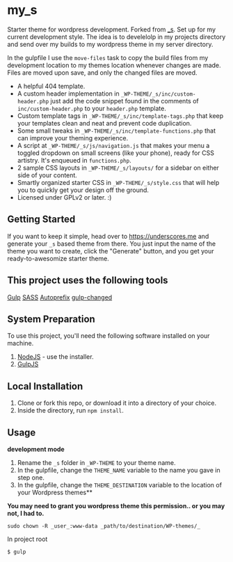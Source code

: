 
my_s
===

Starter theme for wordpress development. Forked from [_s](https://github.com/Automattic/_s). Set up for my current development style. The idea is to develelolp in 
my projects directory and send over my builds to my wordpress theme in my server directory.

In the gulpfile I use the `move-files` task to copy the build files from my development location to my themes location whenever changes are made. Files are moved upon save, and only the changed files are moved.


* A helpful 404 template.
* A custom header implementation in `_WP-THEME/_s/inc/custom-header.php` just add the code snippet found in the comments of `inc/custom-header.php` to your `header.php` template.
* Custom template tags in `_WP-THEME/_s/inc/template-tags.php` that keep your templates clean and neat and prevent code duplication.
* Some small tweaks in `_WP-THEME/_s/inc/template-functions.php` that can improve your theming experience.
* A script at `_WP-THEME/_s/js/navigation.js` that makes your menu a toggled dropdown on small screens (like your phone), ready for CSS artistry. It's enqueued in `functions.php`.
* 2 sample CSS layouts in `_WP-THEME/_s/layouts/` for a sidebar on either side of your content.
* Smartly organized starter CSS in `_WP-THEME/_s/style.css` that will help you to quickly get your design off the ground.
* Licensed under GPLv2 or later. :)

Getting Started
---------------

If you want to keep it simple, head over to https://underscores.me and generate your `_s` based theme from there. You just input the name of the theme you want to create, click the "Generate" button, and you get your ready-to-awesomize starter theme.


## This project uses the following tools

[Gulp](http://gulpjs.com/)
[SASS](https://www.npmjs.com/package/gulp-sass)
[Autoprefix](https://www.npmjs.com/package/gulp-autoprefixer)
[gulp-changed](https://github.com/sindresorhus/gulp-changed)


## System Preparation

To use this project, you'll need the following software installed on your machine.

1. [NodeJS](http://nodejs.org) - use the installer.
2. [GulpJS](https://github.com/gulpjs/gulp)

## Local Installation

1. Clone or fork this repo, or download it into a directory of your choice.
2. Inside the directory, run `npm install`.

## Usage

**development mode**

1. Rename the `_s` folder in `_WP-THEME` to your theme name.
2. In the gulpfile, change the `THEME_NAME` variable to the name you gave in step one.
3. In the gulpfile, change the `THEME_DESTINATION` variable to the location of your Wordpress themes**


**You may need to grant you wordpress theme this permission.. or you may not, I had to.**

`sudo chown -R _user_:www-data _path/to/destination/WP-themes/_`


In project root
```shell
$ gulp
```

